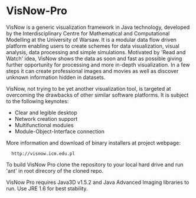 VisNow-Pro
==========

VisNow is a generic visualization framework in Java technology, developed by 
the Interdisciplinary Centre for Mathematical and Computational Modelling at 
the University of Warsaw.
It is a modular data flow driven platform enabling users to create schemes 
for data visualization, visual analysis, data processing and simple simulations. 
Motivated by 'Read and Watch' idea, VisNow shows the data as soon and fast as 
possible giving further opportunity for processing and more in-depth visualization. 
In a few steps it can create professional images and movies as well as discover 
unknown information hidden in datasets.

VisNow, not trying to be yet another visualization tool, is targeted at overcoming 
the drawbacks of other similar software platforms. It is subject to the following 
keynotes:
 - Clear and legible desktop
 - Network creation support
 - Multifunctional modules
 - Module-Object-Interface connection


More information and download of binary installers at project webpage:

      http://visnow.icm.edu.pl

To build VisNow Pro clone the repository to your local hard drive and
run 'ant' in root direcory of the cloned repo.

VisNow Pro requires Java3D v1.5.2  and Java Advanced Imaging libraries to run.
Use JRE 1.6 for best stability.
